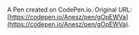 # 

A Pen created on CodePen.io. Original URL: [https://codepen.io/Anesz/pen/gOpEWVa](https://codepen.io/Anesz/pen/gOpEWVa).


